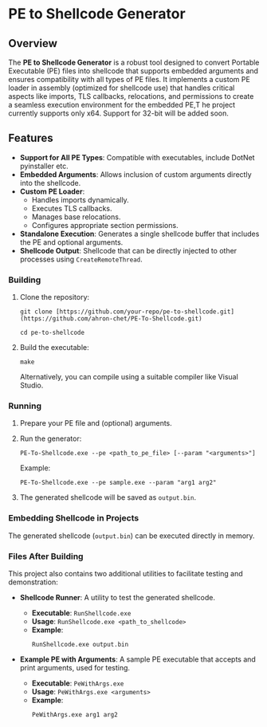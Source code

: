  
# PE to Shellcode Generator

## Overview

The **PE to Shellcode Generator** is a robust tool designed to convert Portable Executable (PE) files into shellcode that supports embedded arguments and ensures compatibility with all types of PE files. It implements a custom PE loader in assembly (optimized for shellcode use) that handles critical aspects like imports, TLS callbacks, relocations, and permissions to create a seamless execution environment for the embedded PE,T he project currently supports only x64. Support for 32-bit will be added soon.

## Features

- **Support for All PE Types**: Compatible with executables, include DotNet pyinstaller etc.
- **Embedded Arguments**: Allows inclusion of custom arguments directly into the shellcode.
- **Custom PE Loader**:
  - Handles imports dynamically.
  - Executes TLS callbacks.
  - Manages base relocations.
  - Configures appropriate section permissions.
- **Standalone Execution**: Generates a single shellcode buffer that includes the PE and optional arguments.
- **Shellcode Output**: Shellcode that can be directly injected to other processes using `CreateRemoteThread`.


### Building

1. Clone the repository:

   `git clone [https://github.com/your-repo/pe-to-shellcode.git](https://github.com/ahron-chet/PE-To-Shellcode.git)`

   `cd pe-to-shellcode`

2. Build the executable:

   `make`

   Alternatively, you can compile using a suitable compiler like Visual Studio.

### Running

1. Prepare your PE file and (optional) arguments.
2. Run the generator:

   `PE-To-Shellcode.exe --pe <path_to_pe_file> [--param "<arguments>"]`

   Example:

   `PE-To-Shellcode.exe --pe sample.exe --param "arg1 arg2"`

3. The generated shellcode will be saved as `output.bin`.

### Embedding Shellcode in Projects

The generated shellcode (`output.bin`) can be executed directly in memory.

### Files After Building

This project also contains two additional utilities to facilitate testing and demonstration:

- **Shellcode Runner**: A utility to test the generated shellcode.
  - **Executable**: `RunShellcode.exe`
  - **Usage**: `RunShellcode.exe <path_to_shellcode>`
  - **Example**:
    ```
    RunShellcode.exe output.bin
    ```

- **Example PE with Arguments**: A sample PE executable that accepts and print arguments, used for testing.
  - **Executable**: `PeWithArgs.exe`
  - **Usage**: `PeWithArgs.exe <arguments>`
  - **Example**:
    ```
    PeWithArgs.exe arg1 arg2
    ```


